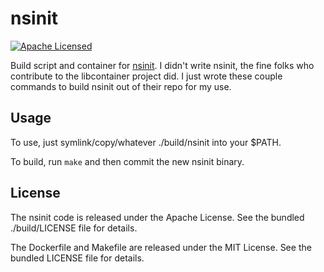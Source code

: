 nsinit
=======

[![Apache Licensed](http://img.shields.io/badge/license-MIT-green.svg)](https://tldrlegal.com/license/apache-license-2.0-(apache-2.0))

Build script and container for [nsinit](https://github.com/docker/libcontainer/nsinit). I didn't write nsinit, the fine folks who contribute to the libcontainer project did. I just wrote these couple commands to build nsinit out of their repo for my use.

## Usage

To use, just symlink/copy/whatever ./build/nsinit into your $PATH.

To build, run `make` and then commit the new nsinit binary.

## License

The nsinit code is released under the Apache License. See the bundled ./build/LICENSE file for details.

The Dockerfile and Makefile are released under the MIT License. See the bundled LICENSE file for details.

